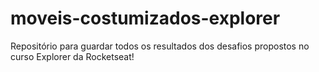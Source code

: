 # moveis-costumizados-explorer
Repositório para guardar todos os resultados dos desafios propostos no curso Explorer da Rocketseat!
